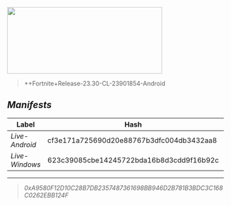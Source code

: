 <div style="pointer-events: none">
  <img style="pointer-events: none" src="https://raw.githubusercontent.com/Tectors/Archive/master/source/dependents/gen.23.30.svg" width="360" height="155">
<div>

 >  
  
  > ++Fortnite+Release-23.30-CL-23901854-Android

## *Manifests*
| Label | Hash | Route |
| - | - | - |
| *Live-Android* | cf3e171a725690d20e88767b3dfc004db3432aa8 | [uANDu9fTrmery1srCUKBKzkebXhObA](https://github.com/Tectors/Archive/blob/master/manifests/uANDu9fTrmery1srCUKBKzkebXhObA.manifest) |
| *Live-Windows* | 623c39085cbe14245722bda16b8d3cdd9f16b92c | [gRZwhI2VURgAbV5WAE2GzFXNmyD6yA](https://github.com/Tectors/Archive/blob/master/manifests/gRZwhI2VURgAbV5WAE2GzFXNmyD6yA.manifest) |

---

> *0xA9580F12D10C28B7DB2357487361698BB946D2B781B3BDC3C168C0262EBB124F*

